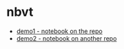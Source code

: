 # nbvt

- [demo1 - notebook on the repo](https://junxnone.github.io/nbvt/nbv.html?notebook_name=Activation_Function_tf.ipynb)
- [demo2 - notebook on another repo](https://junxnone.github.io/nbvt/nbv.html?notebook_name=https://raw.githubusercontent.com/junxnone/examples/master/opencv/gray_binary_image.ipynb)
